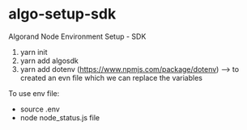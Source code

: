 # algo-setup-sdk
Algorand Node Environment Setup - SDK

1. yarn init
2. yarn add algosdk
3. yarn add dotenv (https://www.npmjs.com/package/dotenv) --> to created an evn file which we can replace the variables


To use env file:
- source .env
- node node_status.js file